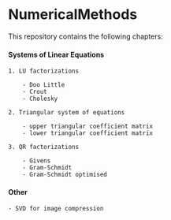 # NumericalMethods #

This repository contains the following chapters:

#### Systems of Linear Equations ####

	1. LU factorizations

		- Doo Little
		- Crout
		- Cholesky

	2. Triangular system of equations

		- upper triangular coefficient matrix
		- lower triangular coefficient matrix

	3. QR factorizations

		- Givens
		- Gram-Schmidt
		- Gram-Schmidt optimised

#### Other ####

	- SVD for image compression

